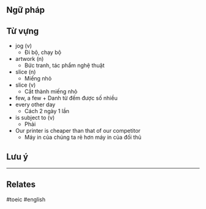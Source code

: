 

## Ngữ pháp


## Từ vựng

- jog (v)
	- Đi bộ, chạy bộ
- artwork (n)
	- Bức tranh, tác phẩm nghệ thuật
- slice (n)
	- Miếng nhỏ
- slice (v)
	- Cắt thành miếng nhỏ
- few, a few + Danh từ đếm được số nhiều
- every other day 
	- Cách 2 ngày 1 lần
- is subject to (v)
	- Phải 
- Our printer is cheaper than that of our competitor
	- Máy in của chúng ta rẻ hơn máy in của đối thủ


## Lưu ý


----
## Relates


#toeic #english 